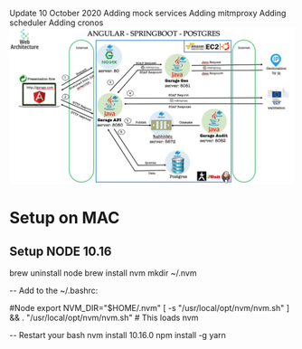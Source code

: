 Update 10 October 2020
Adding mock services
Adding mitmproxy
Adding scheduler
Adding cronos
![alt text](https://github.com/SherlockFer/garage2/blob/main/garage-architecture_v2.png)

# Setup on MAC

## Setup NODE 10.16

brew uninstall node
brew install nvm
mkdir ~/.nvm

-- Add to the ~/.bashrc:

#Node
export NVM_DIR="$HOME/.nvm"
[ -s "/usr/local/opt/nvm/nvm.sh" ] && . "/usr/local/opt/nvm/nvm.sh"  # This loads nvm

-- Restart your bash
nvm install 10.16.0
npm install -g yarn



